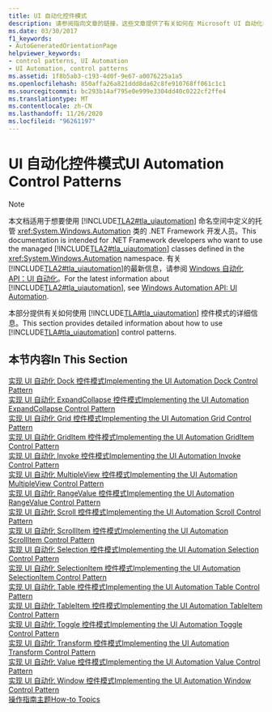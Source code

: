 ```yaml
---
title: UI 自动化控件模式
description: 请参阅指向文章的链接，这些文章提供了有关如何在 Microsoft UI 自动化中实现各种控件模式的详细信息。
ms.date: 03/30/2017
f1_keywords:
- AutoGeneratedOrientationPage
helpviewer_keywords:
- control patterns, UI Automation
- UI Automation, control patterns
ms.assetid: 1f8b5ab3-c193-4d0f-9e67-a0076225a1a5
ms.openlocfilehash: 850affa26a821ddd8da62c8fe910768ff061c1c1
ms.sourcegitcommit: bc293b14af795e0e999e3304dd40c0222cf2ffe4
ms.translationtype: MT
ms.contentlocale: zh-CN
ms.lasthandoff: 11/26/2020
ms.locfileid: "96261197"
---
```

# <a name="ui-automation-control-patterns"></a><span data-ttu-id="6b6fe-103">UI 自动化控件模式</span><span class="sxs-lookup"><span data-stu-id="6b6fe-103">UI Automation Control Patterns</span></span>

> [!NOTE]
> <span data-ttu-id="6b6fe-104">本文档适用于想要使用 [!INCLUDE[TLA2#tla_uiautomation](../../../includes/tla2sharptla-uiautomation-md.md)] 命名空间中定义的托管 <xref:System.Windows.Automation> 类的 .NET Framework 开发人员。</span><span class="sxs-lookup"><span data-stu-id="6b6fe-104">This documentation is intended for .NET Framework developers who want to use the managed [!INCLUDE[TLA2#tla_uiautomation](../../../includes/tla2sharptla-uiautomation-md.md)] classes defined in the <xref:System.Windows.Automation> namespace.</span></span> <span data-ttu-id="6b6fe-105">有关 [!INCLUDE[TLA2#tla_uiautomation](../../../includes/tla2sharptla-uiautomation-md.md)]的最新信息，请参阅 [Windows 自动化 API：UI 自动化](/windows/win32/winauto/entry-uiauto-win32)。</span><span class="sxs-lookup"><span data-stu-id="6b6fe-105">For the latest information about [!INCLUDE[TLA2#tla_uiautomation](../../../includes/tla2sharptla-uiautomation-md.md)], see [Windows Automation API: UI Automation](/windows/win32/winauto/entry-uiauto-win32).</span></span>  
  
 <span data-ttu-id="6b6fe-106">本部分提供有关如何使用 [!INCLUDE[TLA#tla_uiautomation](../../../includes/tlasharptla-uiautomation-md.md)] 控件模式的详细信息。</span><span class="sxs-lookup"><span data-stu-id="6b6fe-106">This section provides detailed information about how to use [!INCLUDE[TLA#tla_uiautomation](../../../includes/tlasharptla-uiautomation-md.md)] control patterns.</span></span>  
  
## <a name="in-this-section"></a><span data-ttu-id="6b6fe-107">本节内容</span><span class="sxs-lookup"><span data-stu-id="6b6fe-107">In This Section</span></span>  

 [<span data-ttu-id="6b6fe-108">实现 UI 自动化 Dock 控件模式</span><span class="sxs-lookup"><span data-stu-id="6b6fe-108">Implementing the UI Automation Dock Control Pattern</span></span>](implementing-the-ui-automation-dock-control-pattern.md)  
 [<span data-ttu-id="6b6fe-109">实现 UI 自动化 ExpandCollapse 控件模式</span><span class="sxs-lookup"><span data-stu-id="6b6fe-109">Implementing the UI Automation ExpandCollapse Control Pattern</span></span>](implementing-the-ui-automation-expandcollapse-control-pattern.md)  
 [<span data-ttu-id="6b6fe-110">实现 UI 自动化 Grid 控件模式</span><span class="sxs-lookup"><span data-stu-id="6b6fe-110">Implementing the UI Automation Grid Control Pattern</span></span>](implementing-the-ui-automation-grid-control-pattern.md)  
 [<span data-ttu-id="6b6fe-111">实现 UI 自动化 GridItem 控件模式</span><span class="sxs-lookup"><span data-stu-id="6b6fe-111">Implementing the UI Automation GridItem Control Pattern</span></span>](implementing-the-ui-automation-griditem-control-pattern.md)  
 [<span data-ttu-id="6b6fe-112">实现 UI 自动化 Invoke 控件模式</span><span class="sxs-lookup"><span data-stu-id="6b6fe-112">Implementing the UI Automation Invoke Control Pattern</span></span>](implementing-the-ui-automation-invoke-control-pattern.md)  
 [<span data-ttu-id="6b6fe-113">实现 UI 自动化 MultipleView 控件模式</span><span class="sxs-lookup"><span data-stu-id="6b6fe-113">Implementing the UI Automation MultipleView Control Pattern</span></span>](implementing-the-ui-automation-multipleview-control-pattern.md)  
 [<span data-ttu-id="6b6fe-114">实现 UI 自动化 RangeValue 控件模式</span><span class="sxs-lookup"><span data-stu-id="6b6fe-114">Implementing the UI Automation RangeValue Control Pattern</span></span>](implementing-the-ui-automation-rangevalue-control-pattern.md)  
 [<span data-ttu-id="6b6fe-115">实现 UI 自动化 Scroll 控件模式</span><span class="sxs-lookup"><span data-stu-id="6b6fe-115">Implementing the UI Automation Scroll Control Pattern</span></span>](implementing-the-ui-automation-scroll-control-pattern.md)  
 [<span data-ttu-id="6b6fe-116">实现 UI 自动化 ScrollItem 控件模式</span><span class="sxs-lookup"><span data-stu-id="6b6fe-116">Implementing the UI Automation ScrollItem Control Pattern</span></span>](implementing-the-ui-automation-scrollitem-control-pattern.md)  
 [<span data-ttu-id="6b6fe-117">实现 UI 自动化 Selection 控件模式</span><span class="sxs-lookup"><span data-stu-id="6b6fe-117">Implementing the UI Automation Selection Control Pattern</span></span>](implementing-the-ui-automation-selection-control-pattern.md)  
 [<span data-ttu-id="6b6fe-118">实现 UI 自动化 SelectionItem 控件模式</span><span class="sxs-lookup"><span data-stu-id="6b6fe-118">Implementing the UI Automation SelectionItem Control Pattern</span></span>](implementing-the-ui-automation-selectionitem-control-pattern.md)  
 [<span data-ttu-id="6b6fe-119">实现 UI 自动化 Table 控件模式</span><span class="sxs-lookup"><span data-stu-id="6b6fe-119">Implementing the UI Automation Table Control Pattern</span></span>](implementing-the-ui-automation-table-control-pattern.md)  
 [<span data-ttu-id="6b6fe-120">实现 UI 自动化 TableItem 控件模式</span><span class="sxs-lookup"><span data-stu-id="6b6fe-120">Implementing the UI Automation TableItem Control Pattern</span></span>](implementing-the-ui-automation-tableitem-control-pattern.md)  
 [<span data-ttu-id="6b6fe-121">实现 UI 自动化 Toggle 控件模式</span><span class="sxs-lookup"><span data-stu-id="6b6fe-121">Implementing the UI Automation Toggle Control Pattern</span></span>](implementing-the-ui-automation-toggle-control-pattern.md)  
 [<span data-ttu-id="6b6fe-122">实现 UI 自动化 Transform 控件模式</span><span class="sxs-lookup"><span data-stu-id="6b6fe-122">Implementing the UI Automation Transform Control Pattern</span></span>](implementing-the-ui-automation-transform-control-pattern.md)  
 [<span data-ttu-id="6b6fe-123">实现 UI 自动化 Value 控件模式</span><span class="sxs-lookup"><span data-stu-id="6b6fe-123">Implementing the UI Automation Value Control Pattern</span></span>](implementing-the-ui-automation-value-control-pattern.md)  
 [<span data-ttu-id="6b6fe-124">实现 UI 自动化 Window 控件模式</span><span class="sxs-lookup"><span data-stu-id="6b6fe-124">Implementing the UI Automation Window Control Pattern</span></span>](implementing-the-ui-automation-window-control-pattern.md)  
 [<span data-ttu-id="6b6fe-125">操作指南主题</span><span class="sxs-lookup"><span data-stu-id="6b6fe-125">How-to Topics</span></span>](ui-automation-control-patterns-how-to-topics.md)
